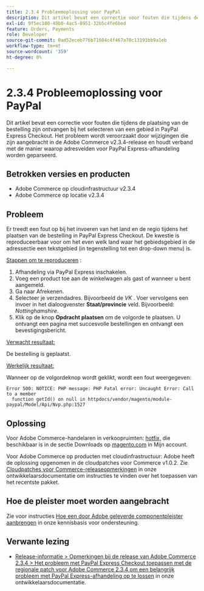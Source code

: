 ```yaml
---
title: 2.3.4 Probleemoplossing voor PayPal
description: Dit artikel bevat een correctie voor fouten die tijdens de plaatsing van de bestelling zijn ontvangen bij het selecteren van een gebied in PayPal Express Checkout. Het probleem wordt veroorzaakt door wijzigingen die zijn aangebracht in de Adobe Commerce v2.3.4-release en houdt verband met de manier waarop adresvelden voor PayPal Express-afhandeling worden geparseerd.
exl-id: 9f5ec100-49b0-4ac5-8951-32b5c4fe6bed
feature: Orders, Payments
role: Developer
source-git-commit: 0ad52eceb776b71604c4f467a70c13191bb9a1eb
workflow-type: tm+mt
source-wordcount: '359'
ht-degree: 0%

---
```


# 2.3.4 Probleemoplossing voor PayPal

Dit artikel bevat een correctie voor fouten die tijdens de plaatsing van de bestelling zijn ontvangen bij het selecteren van een gebied in PayPal Express Checkout. Het probleem wordt veroorzaakt door wijzigingen die zijn aangebracht in de Adobe Commerce v2.3.4-release en houdt verband met de manier waarop adresvelden voor PayPal Express-afhandeling worden geparseerd.

## Betrokken versies en producten

* Adobe Commerce op cloudinfrastructuur v2.3.4
* Adobe Commerce op locatie v2.3.4

## Probleem

Er treedt een fout op bij het invoeren van het land en de regio tijdens het plaatsen van de bestelling in PayPal Express Checkout. De kwestie is reproduceerbaar voor om het even welk land waar het gebiedsgebied in de adressectie een tekstgebied (in tegenstelling tot een drop-down menu) is.

<u>Stappen om te reproduceren</u> :

1. Afhandeling via PayPal Express inschakelen.
1. Voeg een product toe aan de winkelwagen als gast of wanneer u bent aangemeld.
1. Ga naar Afrekenen.
1. Selecteer je verzendadres. Bijvoorbeeld de *VK* . Voer vervolgens een invoer in het dialoogvenster **Staat/provincie** veld. Bijvoorbeeld: *Nottinghamshire*.
1. Klik op de knop **Opdracht plaatsen** om de volgorde te plaatsen. U ontvangt een pagina met succesvolle bestellingen en ontvangt een bevestigingsbericht.

<u>Verwacht resultaat:</u>

De bestelling is geplaatst.

<u>Werkelijk resultaat:</u>

Wanneer op de volgordeknop wordt geklikt, wordt een fout weergegeven:

```
Error 500: NOTICE: PHP message: PHP Fatal error: Uncaught Error: Call to a member
  function getId() on null in httpdocs/vendor/magento/module-paypal/Model/Api/Nvp.php:1527
```

## Oplossing

Voor Adobe Commerce-handelaren in verkoopruimten: [hotfix,](https://magento.com/tech-resources/download#download2353) die beschikbaar is in de sectie Downloads op [magento.com](https://magento.com) in Mijn account.

Voor Adobe Commerce op producten met cloudinfrastructuur: Adobe heeft de oplossing opgenomen in de cloudpatches voor Commerce v1.0.2. Zie [Cloudpatches voor Commerce-releaseopmerkingen](https://devdocs.magento.com/cloud/release-notes/mcp-release-notes.html?itm_source=devdocs&amp;itm_medium=quick_search&amp;itm_campaign=federated_search&amp;itm_term=cloud%20patche) in onze ontwikkelaarsdocumentatie om instructies te vinden over het toepassen van het recentste pakket.

## Hoe de pleister moet worden aangebracht

Zie voor instructies [Hoe een door Adobe geleverde componentpleister aanbrengen](/help/how-to/general/how-to-apply-a-composer-patch-provided-by-magento.md) in onze kennisbasis voor ondersteuning.

## Verwante lezing

* [Release-informatie > Opmerkingen bij de release van Adobe Commerce 2.3.4 > Het probleem met PayPal Express Checkout toepassen met de regionale patch voor Adobe Commerce 2.3.4 om een belangrijk probleem met PayPal Express-afhandeling op te lossen](https://devdocs.magento.com/guides/v2.3/release-notes/release-notes-2-3-4-commerce.html#apply-the-paypal-express-checkout-issue-with-region-patch-for-magento-234-to-address-a-critical-paypal-express-checkout-issue) in onze ontwikkelaarsdocumentatie.
